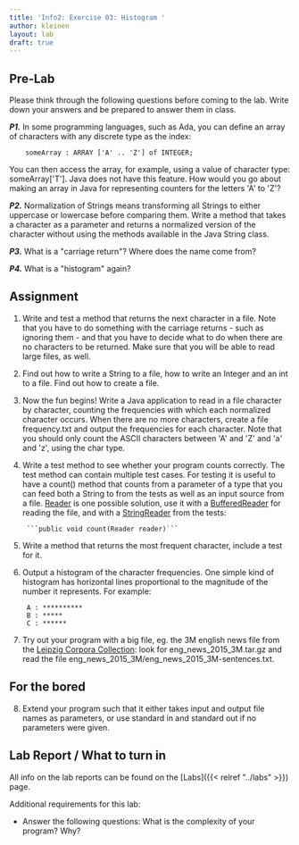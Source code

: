 ```yaml
---
title: 'Info2: Exercise 03: Histogram '
author: kleinen
layout: lab
draft: true
---
```


## Pre-Lab
Please think through the following questions before coming to the lab. Write down your answers and be prepared to answer them in class.

***P1.***  In some programming languages, such as Ada, you can define an array of characters with any discrete type as the index:

        someArray : ARRAY ['A' .. 'Z'] of INTEGER;

You can then access the array, for example, using a value of character type: someArray['T']. Java does not have this feature. How would you go about making an array in Java for representing counters for the letters 'A' to 'Z'?

***P2.*** Normalization of Strings means transforming all Strings to either uppercase or lowercase before comparing them. Write a method that takes a character as a parameter and returns a normalized version of the character without using the methods available in the Java String class.

***P3.*** What is a "carriage return"? Where does the name come from?

***P4.*** What is a "histogram" again?

## Assignment

1. Write and test a method that returns the next character in a file. Note that you have to do something with the carriage returns - such as ignoring them - and that you have to decide what to do when there are no characters to be returned. Make sure that you will be able to read large files, as well.

2. Find out how to write a String to a file, how to write an Integer and an int to a file. Find out how to create a file.

3. Now the fun begins! Write a Java application to read in a file character by character, counting the frequencies with which each normalized character occurs. When there are no more characters, create a file frequency.txt and output the frequencies for each character. Note that you should only count the ASCII characters between 'A' and 'Z' and 'a' and 'z', using the char type.

4. Write a test method to see whether your program counts correctly. The test method can contain multiple test cases. For testing it is useful to have a count() method that counts from a parameter of a type that you can feed both a String to from the tests as well as an input source from a file. [Reader](https://docs.oracle.com/javase/7/docs/api/java/io/Reader.html) is one possible solution, use it with a [BufferedReader](https://docs.oracle.com/javase/8/docs/api/java/io/BufferedReader.html) for reading the file, and with a [StringReader](https://docs.oracle.com/javase/7/docs/api/java/io/StringReader.html) from the tests:

        ```public void count(Reader reader)```

5. Write a method that returns the most frequent character, include a test for it.

6. Output a histogram of the character frequencies. One simple kind of histogram has horizontal lines proportional to the magnitude of the number it represents. For example:

        A : **********
        B : *****
        C : ******

7. Try out your program with a big file, eg. the 3M english news file from the [Leipzig Corpora Collection](https://wortschatz.uni-leipzig.de/en/download): look for eng_news_2015_3M.tar.gz and read the file eng_news_2015_3M/eng_news_2015_3M-sentences.txt.

## For the bored

8. Extend your program such that it either takes input and output file names as
parameters, or use standard in  and standard out if no parameters were given.

## Lab Report / What to turn in
All info on the lab reports can be found on the [Labs]({{< relref "../labs" >}}) page.

Additional requirements for this lab:
* Answer the following questions: What is the complexity of your program? Why?
